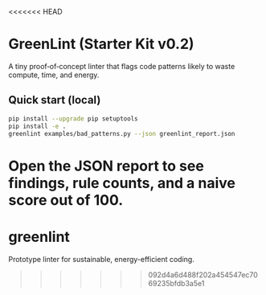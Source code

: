 <<<<<<< HEAD

# GreenLint (Starter Kit v0.2)

A tiny proof‑of‑concept linter that flags code patterns likely to waste compute, time, and energy.

## Quick start (local)

```bash
pip install --upgrade pip setuptools
pip install -e .
greenlint examples/bad_patterns.py --json greenlint_report.json
```

Open the JSON report to see findings, rule counts, and a naive score out of 100.
=======
# greenlint
Prototype linter for sustainable, energy-efficient coding.
>>>>>>> 092d4a6d488f202a454547ec7069235bfdb3a5e1
